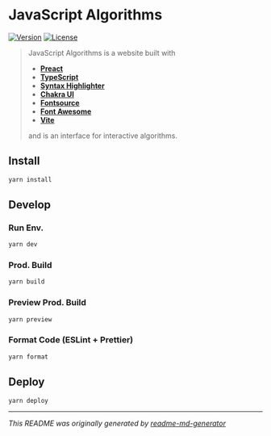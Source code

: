 # JavaScript Algorithms
[![Version](https://img.shields.io/badge/dynamic/json?url=https://raw.githubusercontent.com/eldarlrd/js-algorithms/main/package.json&query=version&logo=git-extensions&label=version&labelColor=475569&color=0284c7)](https://github.com/eldarlrd/js-algorithms/blob/main/package.json)
[![License](https://img.shields.io/badge/dynamic/json?url=https://raw.githubusercontent.com/eldarlrd/js-algorithms/main/package.json&query=license&logo=open-source-initiative&logoColor=fff&label=license&labelColor=475569&color=c026d3)](https://github.com/eldarlrd/js-algorithms/blob/main/LICENSE)

> JavaScript Algorithms is a website built with
> - **[Preact](https://preactjs.com)**
> - **[TypeScript](https://typescriptlang.org)**
> - **[Syntax Highlighter](https://react-syntax-highlighter.github.io/react-syntax-highlighter)**
> - **[Chakra UI](https://chakra-ui.com)**
> - **[Fontsource](https://fontsource.org)**
> - **[Font Awesome](https://fontawesome.com)**
> - **[Vite](https://vitejs.dev)**
>
> and is an interface for interactive algorithms.

## Install
```sh
yarn install
```
## Develop
### Run Env.
```sh
yarn dev
```
### Prod. Build
```sh
yarn build
```
### Preview Prod. Build
```sh
yarn preview
```
### Format Code (ESLint + Prettier)
```sh
yarn format
```
## Deploy
```sh
yarn deploy
```
***
*This README was originally generated by [readme-md-generator](https://github.com/kefranabg/readme-md-generator)*